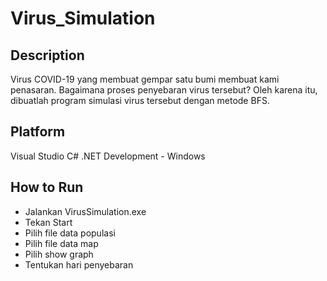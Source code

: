# Virus_Simulation
## Description
Virus COVID-19 yang membuat gempar satu bumi membuat kami penasaran. Bagaimana proses penyebaran virus tersebut? Oleh karena itu, dibuatlah program simulasi virus tersebut dengan metode BFS.

## Platform
Visual Studio C# .NET Development - Windows

## How to Run
- Jalankan VirusSimulation.exe
- Tekan Start
- Pilih file data populasi
- Pilih file data map
- Pilih show graph
- Tentukan hari penyebaran
